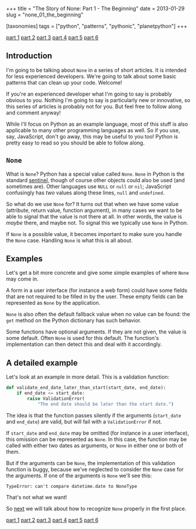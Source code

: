 +++
title = "The Story of None: Part 1 - The Beginning"
date = 2013-01-29
slug = "none_01_the_beginning"

[taxonomies]
tags = ["python", "patterns", "pythonic", "planetpython"]
+++

[part 1](@/posts/none_01_the_beginning.md)
[part 2](@/posts/none_02_recognizing.md)
[part 3](@/posts/none_03_handling.md)
[part 4](@/posts/none_04_guard_clauses.md)
[part 5](@/posts/none_05_more_on_guarding.md)
[part 6](@/posts/none_06_avoiding_it.md)

## Introduction

I'm going to be talking about `None` in a series of short articles. It
is intended for less experienced developers. We're going to talk about
some basic patterns that can clean up your code. Welcome!

If you're an experienced developer what I'm going to say is probably
obvious to you. Nothing I'm going to say is particularly new or
innovative, so this series of articles is probably not for you. But feel
free to follow along and comment anyway!

While I'll focus on Python as an example language, most of this stuff is
also applicable to many other programming languages as well. So if you
use, say, JavaScript, don't go away, this may be useful to you too!
Python is pretty easy to read so you should be able to follow along.

## `None`

What is `None`? Python has a special value called `None`. `None` in
Python is the standard
[sentinel](http://c2.com/cgi/wiki?SentinelPattern), though of course
other objects could also be used (and sometimes are). Other languages
use `NULL` or `null` or `nil`; JavaScript confusingly has _two_ values
along these lines, `null` and `undefined`.

So what do we use `None` for? It turns out that when we have some value
(attribute, return value, function argument), in many cases we want to
be able to signal that the value is not there at all. In other words,
the value is _maybe_ there, and maybe not. To signal this we typically
use `None` in Python.

If `None` is a possible value, it becomes important to make sure you
handle the `None` case. Handling `None` is what this is all about.

## Examples

Let's get a bit more concrete and give some simple examples of where
`None` may come in.

A form in a user interface (for instance a web form) could have some
fields that are not required to be filled in by the user. These empty
fields can be represented as `None` by the application.

`None` is also often the default fallback value when no value can be
found: the `get` method on the Python dictionary has such behavior.

Some functions have optional arguments. If they are not given, the value
is some default. Often `None` is used for this default. The function's
implementation can then detect this and deal with it accordingly.

## A detailed example

Let's look at an example in more detail. This is a validation function:

```python
def validate_end_date_later_than_start(start_date, end_date):
    if end_date <= start_date:
        raise ValidationError(
            "The end date should be later than the start date.")
```

The idea is that the function passes silently if the arguments
(`start_date` and `end_date`) are valid, but will fail with a
`ValidationError` if not.

If `start_date` and `end_date` may be omitted (for instance in a user
interface), this omission can be represented as `None`. In this case,
the function may be called with either two dates as arguments, or `None`
in either one or both of them.

But if the arguments can be `None`, the implementation of this
validation function is buggy, because we've neglected to consider the
`None` case for the arguments. If one of the arguments is `None` we'll
see this:

    TypeError: can't compare datetime.date to NoneType

That's not what we want!

So [next](@/posts/none_02_recognizing.md) we
will talk about how to recognize `None` properly in the first place.

[part 1](@/posts/none_01_the_beginning.md)
[part 2](@/posts/none_02_recognizing.md)
[part 3](@/posts/none_03_handling.md)
[part 4](@/posts/none_04_guard_clauses.md)
[part 5](@/posts/none_05_more_on_guarding.md)
[part 6](@/posts/none_06_avoiding_it.md)

